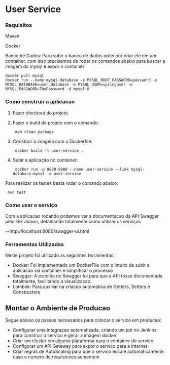 # User Service

### Requisitos
Maven

Docker

Banco de Dados: Para subir o banco de dados optei por criar ele em um container, com isso precisamos de rodar os comandos abaixo para buscar a imagem do mysql e expor o container

    docker pull mysql
    docker run --name mysql-database -e MYSQL_ROOT_PASSWORD=password -e MYSQL_DATABASE=user_database -e MYSQL_USER=springuser -e  MYSQL_PASSWORD=ThePassword -d mysql:8

### Como construir a aplicacao

1) Fazer checkout do projeto.
2) Fazer o build do projeto com o comando:
        
        mvn clean package
3) Construir o imagem com o Dockerfile: 

        docker build -t user-service .
4) Subir a aplicação no container: 

        docker run -p 8080:8080 --name user-service --link mysql-database:mysql -d user-service
        

Para realizar os testes basta rodar o comando abaixo:

     mvn test


### Como usar o serviço
Com a aplicacao rodando podemos ver a documentacao da API Swagger pelo link abaixo, detalhando totalmente como utilizar os serviços

--http://localhost:8080/swagger-ui.html

### Ferramentas Utilizadas
Neste projeto foi utilizado as seguintes ferramentas:

 * Docker: Foi implementado um DockerFile com o intuito de subir a aplicacao via container e simplificar o processo
 * Swagger: A escolha do Swagger foi para que a API fosse documentada totalmente, facilitando a visualizacao.
 * Lombok: Para auxiliar na criacao automatica de Getters, Setters e Constructors
 


## Montar o Ambiente de Producao
Segue abaixo os passos necessarios para colocar o servico em producao:
 * Configurar uma integraçao automatizada, criando um job no Jenkins para construir o serviço e gerar a imagem docker
 * Criar um cluster em alguma plataforma para o container do servico
 * Configurar um API Gateway para expor o servico para a internet
 * Criar regras de AutoScaling para que o servico escale automaticamente caso o numero de requisicoes aumentem
 


    

